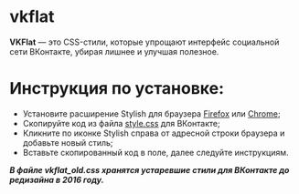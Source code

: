 # vkflat
**VKFlat** — это CSS-стили, которые упрощают интерфейс социальной сети ВКонтакте, убирая лишнее и улучшая полезное.

# Инструкция по установке:
* Установите расширение Stylish для браузера [Firefox](https://addons.mozilla.org/ru/firefox/addon/stylish/) или [Chrome](https://chrome.google.com/webstore/detail/stylish/fjnbnpbmkenffdnngjfgmeleoegfcffe?hl=ru);  
* Скопируйте код из файла [style.css](https://github.com/anton0kurilov/vkflat/blob/master/style.css) для ВКонтакте;
* Кликните по иконке Stylish справа от адресной строки браузера и добавьте новый стиль;
* Вставьте скопированный код в поле, далее следуйте инструкциям.

***В файле vkflat_old.css хранятся устаревшие стили для ВКонтакте до редизайна в 2016 году.***
